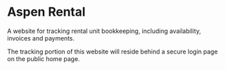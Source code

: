# Aspen Rental

A website for tracking rental unit bookkeeping, including availability, invoices and payments.

The tracking portion of this website will reside behind a secure login page on the public home page.
